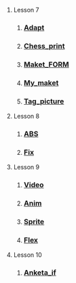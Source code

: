 1. Lesson 7
   1. ### [Adapt](https://seredyukb.github.io/FD1-143-20/Adapt/index.html)
   1. ### [Chess_print](https://seredyukb.github.io/FD1-143-20/Chess_print/index.html)
   1. ### [Maket_FORM](https://seredyukb.github.io/FD1-143-20/MAKET_FORM/index.html)
   1. ### [My_maket](https://seredyukb.github.io/FD1-143-20/My_maket/index.html)
   1. ### [Tag_picture](https://seredyukb.github.io/FD1-143-20/Tag_picture/index.html)
2. Lesson 8
   1. ### [ABS](https://seredyukb.github.io/FD1-143-20/ABS/index.html)
   1. ### [Fix](https://seredyukb.github.io/FD1-143-20/fix/index.html)
3. Lesson 9
   1. ### [Video](https://seredyukb.github.io/FD1-143-20/GALLERY/index.html)
   1. ### [Anim](https://seredyukb.github.io/FD1-143-20/TEST_ANIM/index.html)
   1. ### [Sprite](https://seredyukb.github.io/FD1-143-20/Sprite/index.html)
   1. ### [Flex](https://seredyukb.github.io/FD1-143-20/FLEX/index.html)
4. Lesson 10
   1. ### [Anketa_if](https://seredyukb.github.io/FD1-143-20/JS/Lesson_1/anketa_if.html)








